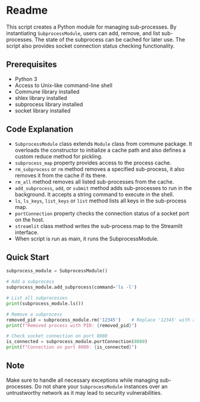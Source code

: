 # Readme

This script creates a Python module for managing sub-processes. By instantiating `SubprocessModule`, users can add, remove, and list sub-processes. The state of the subprocess can be cached for later use. The script also provides socket connection status checking functionality.

## Prerequisites

- Python 3
- Access to Unix-like command-line shell
- Commune library installed
- shlex library installed
- subprocess library installed
- socket library installed

## Code Explanation

- `SubprocessModule` class extends `Module` class from commune package. It overloads the constructor to initialize a cache path and also defines a custom reduce method for pickling.
- `subprocess_map` property provides access to the process cache.
- `rm_subprocess` or `rm` method removes a specified sub-process, it also removes it from the cache if its there.
- `rm_all` method removes all listed sub-processes from the cache.
- `add_subprocess`, `add`, or `submit` method adds sub-processes to run in the background. It accepts a string command to execute in the shell.
- `ls`, `ls_keys`, `list_keys` or `list` method lists all keys in the sub-process map.
- `portConnection` property checks the connection status of a socket port on the host.
- `streamlit` class method writes the sub-process map to the Streamlit interface.
- When script is run as main, it runs the SubprocessModule.

## Quick Start

```python
subprocess_module = SubprocessModule()

# Add a subprocess
subprocess_module.add_subprocess(command='ls -l')

# List all subprocesses
print(subprocess_module.ls())

# Remove a subprocess
removed_pid = subprocess_module.rm('12345')    # Replace '12345' with actual PID
print(f"Removed process with PID: {removed_pid}")

# Check socket connection on port 8080
is_connected = subprocess_module.portConnection(8080)
print(f"Connection on port 8080: {is_connected}")
```

## Note

Make sure to handle all necessary exceptions while managing sub-processes. Do not share your `SubprocessModule` instances over an untrustworthy network as it may lead to security vulnerabilities.
